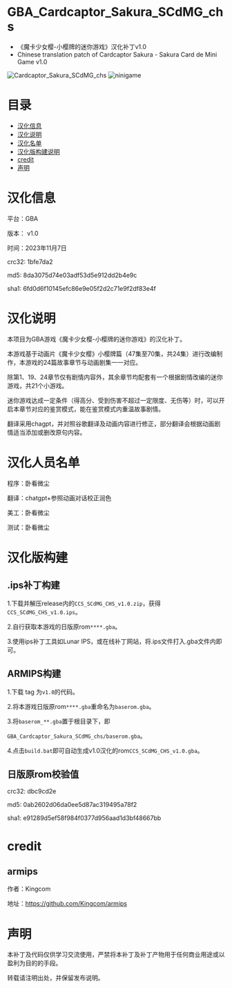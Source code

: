 # GBA_Cardcaptor_Sakura_SCdMG_chs
* 《魔卡少女樱-小樱牌的迷你游戏》汉化补丁v1.0
* Chinese translation patch of Cardcaptor Sakura - Sakura Card de Mini Game  v1.0

![Cardcaptor_Sakura_SCdMG_chs](./release/release.png)
![ninigame](./release/minigame.png)

# 目录
* [汉化信息](#汉化信息)
* [汉化说明](#汉化说明)
* [汉化名单](#汉化人员名单)
* [汉化版构建说明](#汉化版构建)
* [credit](#credit)
* [声明](#声明)

# 汉化信息
平台：GBA

版本： v1.0

时间：2023年11月7日

crc32: 1bfe7da2

md5: 8da3075d74e03adf53d5e912dd2b4e9c

sha1: 6fd0d6f10145efc86e9e05f2d2c71e9f2df83e4f

# 汉化说明
本项目为GBA游戏《魔卡少女樱-小樱牌的迷你游戏》的汉化补丁。

本游戏基于动画片《魔卡少女樱》小樱牌篇（47集至70集，共24集）进行改编制作，本游戏的24篇故事章节与动画剧集一一对应。

除第1、19、24章节仅有剧情内容外，其余章节均配套有一个根据剧情改编的迷你游戏，共21个小游戏。

迷你游戏达成一定条件（得高分、受到伤害不超过一定限度、无伤等）时，可以开启本章节对应的鉴赏模式，能在鉴赏模式内重温故事剧情。

翻译采用chagpt，并对照谷歌翻译及动画内容进行修正，部分翻译会根据动画剧情适当添加或删改原句内容。

# 汉化人员名单
程序：卧看微尘

翻译：chatgpt+参照动画对话校正润色

美工：卧看微尘

测试：卧看微尘


# 汉化版构建
## .ips补丁构建
1.下载并解压release内的`CCS_SCdMG_CHS_v1.0.zip`，获得`CCS_SCdMG_CHS_v1.0.ips`。

2.自行获取本游戏的日版原rom`****.gba`。

3.使用ips补丁工具如Lunar IPS，或在线补丁网站，将.ips文件打入.gba文件内即可。

## ARMIPS构建
1.下载 tag 为`v1.0`的代码。

2.将本游戏日版原rom`****.gba`重命名为`baserom.gba`。

3.将`baserom_**.gba`置于根目录下，即

`GBA_Cardcaptor_Sakura_SCdMG_chs/baserom.gba`。

4.点击`build.bat`即可自动生成v1.0汉化的rom`CCS_SCdMG_CHS_v1.0.gba`。


## 日版原rom校验值

crc32: dbc9cd2e

md5: 0ab2602d06da0ee5d87ac319495a78f2

sha1: e91289d5ef58f984f0377d956aad1d3bf48667bb

# credit
## armips
作者：Kingcom

地址：https://github.com/Kingcom/armips


# 声明
本补丁及代码仅供学习交流使用，严禁将本补丁及补丁产物用于任何商业用途或以盈利为目的的手段。

转载请注明出处，并保留发布说明。